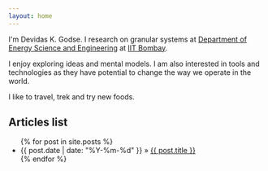 ```yaml
---
layout: home
---
```


I'm Devidas K. Godse. I research on granular systems at [Department of Energy Science and Engineering](https://www.ese.iitb.ac.in/) at [IIT Bombay](http://www.iitb.ac.in/).


I enjoy exploring ideas and mental models. I am also interested in tools and technologies as they have potential to change the way we operate in the world.

I like to travel, trek and try new foods.

## Articles list
<ul class="posts">
    {% for post in site.posts %}
    <li>
        <span>{{ post.date | date: "%Y-%m-%d" }}</span> &raquo;
        <a
            href="{{ post.url }}"
            >{{ post.title }}</a
        >
    </li>
{% endfor %}
</ul>


